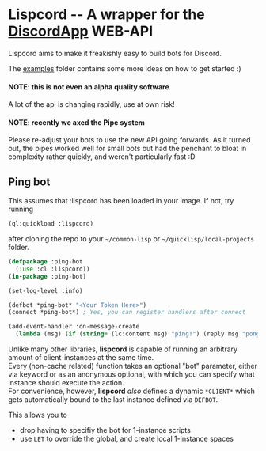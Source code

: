 # Lispcord -- A wrapper for the [DiscordApp](http://discordapp.com/) WEB-API

Lispcord aims to make it freakishly easy to build bots for Discord.

The [examples](./examples) folder contains some more ideas on how to get started :)


#### NOTE: this is not even an alpha quality software

A lot of the api is changing rapidly, use at own risk!

#### NOTE: recently we axed the Pipe system

Please re-adjust your bots to use the new API going forwards.
As it turned out, the pipes worked well for small bots but had the penchant to
bloat in complexity rather quickly, and weren't particularly fast :D


## Ping bot

This assumes that :lispcord has been loaded in your image. If not, try running

```lisp
(ql:quickload :lispcord)
```

after cloning the repo to your `~/common-lisp` or `~/quicklisp/local-projects` folder.

```lisp
(defpackage :ping-bot
  (:use :cl :lispcord))
(in-package :ping-bot)

(set-log-level :info)

(defbot *ping-bot* "<Your Token Here>")
(connect *ping-bot*) ; Yes, you can register handlers after connect

(add-event-handler :on-message-create
  (lambda (msg) (if (string= (lc:content msg) "ping!") (reply msg "pong!"))))
```

Unlike many other libraries, **lispcord** is capable of running an arbitrary amount
of client-instances at the same time.  
Every (non-cache related) function takes an optional "bot" parameter,
either via keyword or as an anonymous optional,
with which you can specify what instance should execute the action.  
For convenience, however, **lispcord** *also* defines a dynamic `*CLIENT*` which
gets automatically bound to the last instance defined via `DEFBOT`.

This allows you to
  - drop having to specifiy the bot for 1-instance scripts
  - use `LET` to override the global, and create local 1-instance spaces
